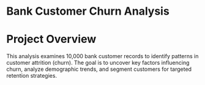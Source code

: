 # Bank Customer Churn Analysis


# Project Overview
This analysis examines 10,000 bank customer records to identify patterns in customer attrition (churn). The goal is to uncover key factors influencing churn, analyze demographic trends, and segment customers for targeted retention strategies.


